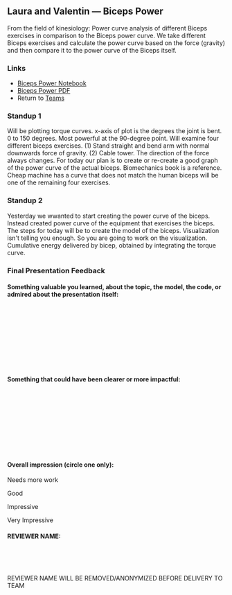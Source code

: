 ## Laura and Valentin &mdash; Biceps Power

From the field of kinesiology: Power curve analysis of different Biceps exercises in comparison to the Biceps power curve. We take different Biceps exercises and calculate the power curve based on the force (gravity) and then compare it to the power curve of the Biceps itself.

### Links

* [Biceps Power Notebook](./biceps_power.ipynb)
* [Biceps Power PDF](./biceps_power.pdf)
* Return to [Teams](../teams.md)

### Standup 1

Will be plotting torque curves. x-axis of plot is the degrees the joint is bent. 0 to 150 degrees. Most powerful at the 90-degree point. Will examine four different biceps exercises. (1) Stand straight and bend arm with normal downwards force of gravity. (2) Cable tower. The direction of the force always changes. For today our plan is to create or re-create a good graph of the power curve of the actual biceps. Biomechanics book is a reference. Cheap machine has a curve that does not match the human biceps will be one of the remaining four exercises.

### Standup 2

Yesterday we wwanted to start creating the power curve of the biceps. Instead created power curve of the equipment that exercises the biceps. The steps for today will be to create the model of the biceps. Visualization isn't telling you enough. So you are going to work on the visualization. Cumulative energy delivered by bicep, obtained by integrating the torque curve.

### Final Presentation Feedback

#### Something  valuable you learned, about the topic, the model, the code, or admired about the presentation itself:

&nbsp;

&nbsp;

&nbsp;

&nbsp;

&nbsp;

#### Something that could have been clearer or more impactful:

&nbsp;

&nbsp;

&nbsp;

&nbsp;

&nbsp;

#### Overall impression (circle one only):

Needs more work

Good

Impressive

Very Impressive

#### REVIEWER NAME:

&nbsp;

&nbsp;

REVIEWER NAME WILL BE REMOVED/ANONYMIZED BEFORE DELIVERY TO TEAM

